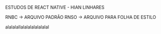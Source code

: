 ESTUDOS DE REACT NATIVE - HIAN LINHARES


RNBC -> ARQUIVO PADRÃO 
RNSO -> ARQUIVO PARA FOLHA DE ESTILO 


alalalallalalalalalalalal